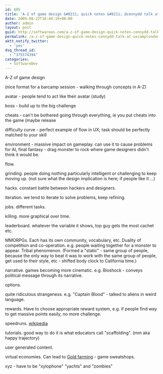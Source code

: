 ```yaml
---
id: 605
title: 'A-Z of game design &#8211; quick notes &#8211; @cennydd talk at #uxcamplondon'
date: 2009-08-22T16:44:19+00:00
author: admin
layout: post
guid: http://softwareas.com/a-z-of-game-design-quick-notes-cennydd-talk-at-uxcamplondon
permalink: /a-z-of-game-design-quick-notes-cennydd-talk-at-uxcamplondon/
aktt_notify_twitter:
  - 'yes'
dsq_thread_id:
  - "375574394"
categories:
  - SoftwareDev
---
```

A-Z of game design

(nice format for a barcamp session - walking through concepts in A-Z)

avatar - people tend to act like their avatar (study)

boss - build up to the big challenge

cheats - can't be bothered going through everything, ie you put cheats
into the game (maybe release

difficulty curve - perfect example of flow in UX; task should be
perfectly matched to your skill

environment - massive impact on gameplay. can use it to cause problems
for AI, final fantasy - drag monster to rock where game designers
didn't think it would be.

flow.

grinding. people doing nothing particularly intelligent or challenging
to keep moving up. (not sure what the design implication is here; if
people like it ...)

hacks. constant battle between hackers and designers.

iteration. we tend to iterate to solve problems, keep refining.

jobs. different tasks.

killing. more graphical over time.

leaderboard. whatever the variable it shows, top guy gets the most cachet etc.

MMORPGs. Each has its own community, vocabulary, etc. Duality of
competition and co-operation. e.g. people waiting together for a
monster to appear. Tribal phenomenon. (Formed a "static" - same group
of people, because the only way to beat it was to work with the same
group of people, get used to their style, etc - shifted body clock to
California time.)

narrative. games becoming more cinematic. e.g. Bioshock - conveys
political message through its narrative.

options.

quite ridiculous strangeness. e.g. "Captain Blood" - talked to aliens
in weird language.

rewards. Have to choose appropriate reward system, e.g. if people find
way to get massive points easily, no more challenge.

speedruns. <a href="http://en.wikipedia.org/wiki/Speedrun">wikipedia</a>

tutorials. good way to do it is what educators call "scaffolding". (mm
aka happy trajectory)

user generated content.

virtual economies. Can lead to <a
href="http://en.wikipedia.org/wiki/Gold_farming">Gold farming</a> -
game sweatshops.

xyz - have to be "xylophone" "yachts" and "zombies"